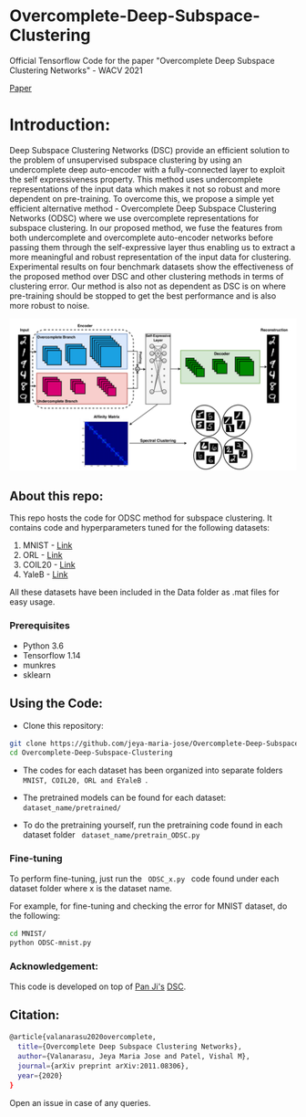 # Overcomplete-Deep-Subspace-Clustering
Official Tensorflow Code for the paper "Overcomplete Deep Subspace Clustering Networks" - WACV 2021

<a href="https://arxiv.org/abs/2006.04878"> Paper </a> 


# Introduction:

Deep Subspace Clustering Networks (DSC) provide an efficient solution to the problem of unsupervised subspace clustering by using an undercomplete deep auto-encoder with a fully-connected layer to exploit the self expressiveness property. This method uses undercomplete representations of the input data which makes it not so robust and more dependent on pre-training. To overcome this, we propose a simple yet efficient alternative method - Overcomplete Deep Subspace Clustering Networks (ODSC) where we use overcomplete representations for subspace clustering. In our proposed method, we fuse the features from both undercomplete and overcomplete auto-encoder networks before passing them through the self-expressive layer thus enabling us to extract a more meaningful and robust representation of the input data for clustering. Experimental results on four benchmark datasets show the effectiveness of the proposed method over DSC and other clustering methods in terms of clustering error. Our method is also not as dependent as DSC is on where pre-training should be stopped to get the best performance and is also
more robust to noise.

<p align="center">
  <img src="img/arch.png" width="800"/>
</p>

## About this repo:

This repo hosts the code for ODSC method for subspace clustering. It contains code and hyperparameters tuned for the following datasets:

1) MNIST - <a href="http://yann.lecun.com/exdb/mnist/"> Link </a>
2) ORL - <a href="https://cam-orl.co.uk/facedatabase.html"> Link </a>
3) COIL20 - <a href="https://www.cs.columbia.edu/CAVE/software/softlib/coil-20.php"> Link </a>
4) YaleB - <a href="http://vision.ucsd.edu/~leekc/ExtYaleDatabase/ExtYaleB.html"> Link </a>

All these datasets have been included in the Data folder as .mat files for easy usage. 

### Prerequisites

- Python 3.6
- Tensorflow 1.14
- munkres
- sklearn

## Using the Code:

- Clone this repository:
```bash
git clone https://github.com/jeya-maria-jose/Overcomplete-Deep-Subspace-Clustering
cd Overcomplete-Deep-Subspace-Clustering
```

- The codes for each dataset has been organized into separate folders <code> MNIST, COIL20, ORL and EYaleB </code>.

- The pretrained models can be found for each dataset: <code> dataset_name/pretrained/ </code>

- To do the pretraining yourself, run the pretraining code found in each dataset folder <code> dataset_name/pretrain_ODSC.py </code>

### Fine-tuning

To perform fine-tuning, just run the <code> ODSC_x.py </code> code found under each dataset folder where x is the dataset name.

For example, for fine-tuning and checking the error for MNIST dataset, do the following:

```bash
cd MNIST/
python ODSC-mnist.py
```

### Acknowledgement:

This code is developed on top of [Pan Ji's](https://github.com/panji1990) [DSC](https://github.com/panji1990/Deep-subspace-clustering-networks).

## Citation:

```bash
@article{valanarasu2020overcomplete,
  title={Overcomplete Deep Subspace Clustering Networks},
  author={Valanarasu, Jeya Maria Jose and Patel, Vishal M},
  journal={arXiv preprint arXiv:2011.08306},
  year={2020}
}
```

Open an issue in case of any queries.

